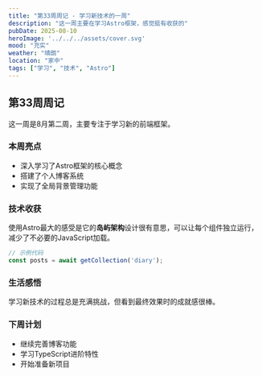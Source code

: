 ```yaml
---
title: "第33周周记 - 学习新技术的一周"
description: "这一周主要在学习Astro框架，感觉挺有收获的"
pubDate: 2025-08-10
heroImage: '../../../assets/cover.svg'
mood: "充实"
weather: "晴朗"
location: "家中"
tags: ["学习", "技术", "Astro"]
---
```


## 第33周周记

这一周是8月第二周，主要专注于学习新的前端框架。

### 本周亮点

- 深入学习了Astro框架的核心概念
- 搭建了个人博客系统
- 实现了全局背景管理功能

### 技术收获

使用Astro最大的感受是它的**岛屿架构**设计很有意思，可以让每个组件独立运行，减少了不必要的JavaScript加载。

```typescript
// 示例代码
const posts = await getCollection('diary');
```

### 生活感悟

学习新技术的过程总是充满挑战，但看到最终效果时的成就感很棒。

### 下周计划

- 继续完善博客功能
- 学习TypeScript进阶特性
- 开始准备新项目

